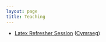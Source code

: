 ```yaml
---
layout: page
title: Teaching
---
```



+ [Latex Refresher Session](/teaching/latex-refresher/) ([Cymraeg](/teaching/latex-refresher-cy/))

